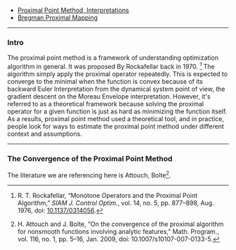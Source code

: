 - [Proximal Point Method, Interpretations](Proximal%20Methods/Proximal%20Point%20Method,%20Interpretations.md)
- [Bregman Proximal Mapping](Bregman%20Proximal%20Mapping.md)


---
### **Intro**

The proximal point method is a framework of understanding optimization algorithm in general. 
It was proposed By Rockafellar back in 1970. [^1]
The algorithm simply apply the proximal operator repeatedly. 
This is expected to converge to the minimal when the function is convex because of its backward Euler Interpretation from the dynamical system point of view, the gradient descent on the Moreau Envelope interpretation. 
However, it's referred to as a theoretical framework because solving the proximal operator for a given function is just as hard as minimizing the function itself. 
As a results, proximal point method used a theoretical tool, and in practice, people look for ways to estimate the proximal point method under different context and assumptions. 

---
### **The Convergence of the Proximal Point Method**

The literature we are referencing here is Attouch, Bolte[^2]. 




[^1]:R. T. Rockafellar, “Monotone Operators and the Proximal Point Algorithm,” _SIAM J. Control Optim._, vol. 14, no. 5, pp. 877–898, Aug. 1976, doi: [10.1137/0314056](https://doi.org/10.1137/0314056).
[^2]: H. Attouch and J. Bolte, “On the convergence of the proximal algorithm for nonsmooth functions involving analytic features,” Math. Program., vol. 116, no. 1, pp. 5–16, Jan. 2009, doi: 10.1007/s10107-007-0133-5.

